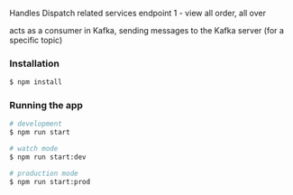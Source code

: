 Handles Dispatch related services
endpoint 1 - view all order, all over

acts as a consumer in Kafka, sending messages to the Kafka server (for a specific topic)

### Installation

```bash
$ npm install
```

### Running the app

```bash
# development
$ npm run start

# watch mode
$ npm run start:dev

# production mode
$ npm run start:prod
```
